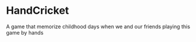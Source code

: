 # HandCricket
A game that memorize childhood days when we and our friends playing this game by hands
